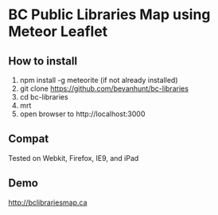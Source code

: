 # BC Public Libraries Map using Meteor Leaflet

## How to install 
1. npm install -g meteorite (if not already installed)
2. git clone https://github.com/bevanhunt/bc-libraries
3. cd bc-libraries
4. mrt
5. open browser to http://localhost:3000

## Compat
Tested on Webkit, Firefox, IE9, and iPad

## Demo
http://bclibrariesmap.ca